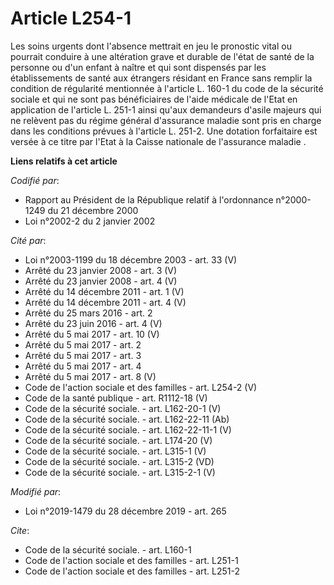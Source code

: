 # Article L254-1

Les soins urgents dont l'absence mettrait en jeu le pronostic vital ou pourrait conduire à une altération grave et durable de
l'état de santé de la personne ou d'un enfant à naître et qui sont dispensés par les établissements de santé aux étrangers
résidant en France sans remplir la condition de régularité mentionnée à l'article L. 160-1 du code de la sécurité sociale et
qui ne sont pas bénéficiaires de l'aide médicale de l'Etat en application de l'article L. 251-1  ainsi qu'aux demandeurs
d'asile majeurs qui ne relèvent pas du régime général d'assurance maladie sont pris en charge dans les conditions prévues à
l'article L. 251-2. Une dotation forfaitaire est versée à ce titre par l'Etat à la Caisse nationale de l'assurance maladie .

**Liens relatifs à cet article**

_Codifié par_:

  - Rapport au Président de la République relatif à l'ordonnance n°2000-1249 du 21 décembre 2000
  - Loi n°2002-2 du 2 janvier 2002

_Cité par_:

  - Loi n°2003-1199 du 18 décembre 2003 - art. 33 (V)
  - Arrêté du 23 janvier 2008 - art. 3 (V)
  - Arrêté du 23 janvier 2008 - art. 4 (V)
  - Arrêté du 14 décembre 2011 - art. 1 (V)
  - Arrêté du 14 décembre 2011 - art. 4 (V)
  - Arrêté du 25 mars 2016 - art. 2
  - Arrêté du 23 juin 2016 - art. 4 (V)
  - Arrêté du 5 mai 2017 - art. 10 (V)
  - Arrêté du 5 mai 2017 - art. 2
  - Arrêté du 5 mai 2017 - art. 3
  - Arrêté du 5 mai 2017 - art. 4
  - Arrêté du 5 mai 2017 - art. 8 (V)
  - Code de l'action sociale et des familles - art. L254-2 (V)
  - Code de la santé publique - art. R1112-18 (V)
  - Code de la sécurité sociale. - art. L162-20-1 (V)
  - Code de la sécurité sociale. - art. L162-22-11 (Ab)
  - Code de la sécurité sociale. - art. L162-22-11-1 (V)
  - Code de la sécurité sociale. - art. L174-20 (V)
  - Code de la sécurité sociale. - art. L315-1 (V)
  - Code de la sécurité sociale. - art. L315-2 (VD)
  - Code de la sécurité sociale. - art. L315-2-1 (V)

_Modifié par_:

  - Loi n°2019-1479 du 28 décembre 2019 - art. 265

_Cite_:

  - Code de la sécurité sociale. - art. L160-1
  - Code de l'action sociale et des familles - art. L251-1
  - Code de l'action sociale et des familles - art. L251-2

